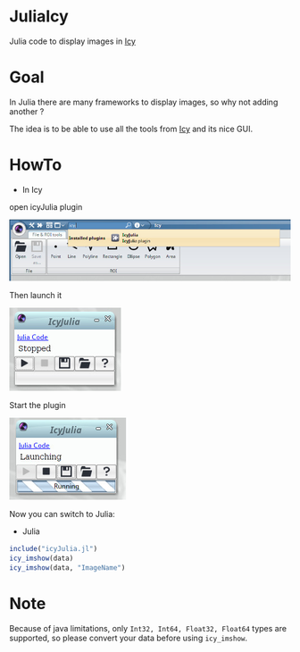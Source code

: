 # JuliaIcy
Julia code to display images in [Icy](http://icy.bioimageanalysis.org/)

# Goal
In Julia there are many frameworks to display images, so why not adding another ? 

The idea is to be able to use all the tools from [Icy](http://icy.bioimageanalysis.org/) and its nice GUI.

# HowTo
* In Icy

open icyJulia plugin

![Alt text](tutoIcyJulia1.jpg?raw=true "Choosing")

Then launch it

![Alt text](tutoIcyJulia2.jpg?raw=true "Opened")

Start the plugin

![Alt text](tutoIcyJulia3.jpg?raw=true "Running")

Now you can switch to Julia:

* Julia
``` julia
include("icyJulia.jl")
icy_imshow(data)
icy_imshow(data, "ImageName")
```

# Note

Because of java limitations, only `Int32, Int64, Float32, Float64` types are supported, so please convert your data before using `icy_imshow`.
